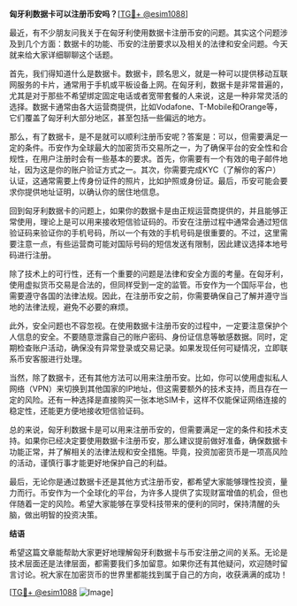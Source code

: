**匈牙利数据卡可以注册币安吗？**[[TG💪+ @esim1088](https://t.me/s/esim1088)]

最近，有不少朋友问我关于在匈牙利使用数据卡注册币安的问题。其实这个问题涉及到几个方面：数据卡的功能、币安的注册要求以及相关的法律和安全问题。今天就来给大家详细聊聊这个话题。

首先，我们得知道什么是数据卡。数据卡，顾名思义，就是一种可以提供移动互联网服务的卡片，通常用于手机或平板设备上网。在匈牙利，数据卡是非常普遍的，尤其是对于那些不希望绑定固定电话或者宽带套餐的人来说，这是一种非常灵活的选择。数据卡通常由各大运营商提供，比如Vodafone、T-Mobile和Orange等，它们覆盖了匈牙利大部分地区，甚至包括一些偏远的地方。

那么，有了数据卡，是不是就可以顺利注册币安呢？答案是：可以，但需要满足一定的条件。币安作为全球最大的加密货币交易所之一，为了确保平台的安全性和合规性，在用户注册时会有一些基本的要求。首先，你需要有一个有效的电子邮件地址，因为这是你的账户验证方式之一。其次，你需要完成KYC（了解你的客户）认证，这通常需要上传身份证件的照片，比如护照或身份证。最后，币安可能会要求你提供地址证明，以确认你的居住地信息。

回到匈牙利数据卡的问题上，如果你的数据卡是由正规运营商提供的，并且能够正常使用，理论上是可以用来接收短信验证码的。币安在注册过程中通常会通过短信验证码来验证你的手机号码，所以一个有效的手机号码是很重要的。不过，这里需要注意一点，有些运营商可能对国际号码的短信发送有限制，因此建议选择本地号码进行注册。

除了技术上的可行性，还有一个重要的问题是法律和安全方面的考量。在匈牙利，使用虚拟货币交易是合法的，但同样受到一定的监管。币安作为一个国际平台，也需要遵守各国的法律法规。因此，在注册币安之前，你需要确保自己了解并遵守当地的法律法规，避免不必要的麻烦。

此外，安全问题也不容忽视。在使用数据卡注册币安的过程中，一定要注意保护个人信息的安全。不要随意泄露自己的账户密码、身份证信息等敏感数据。同时，定期检查账户活动，确保没有异常登录或交易记录。如果发现任何可疑情况，立即联系币安客服进行处理。

当然，除了数据卡，还有其他方法可以用来注册币安。比如，你可以使用虚拟私人网络（VPN）来切换到其他国家的IP地址，但这需要额外的技术支持，而且存在一定的风险。还有一种选择是直接购买一张本地SIM卡，这样不仅能保证网络连接的稳定性，还能更方便地接收短信验证码。

总的来说，匈牙利数据卡是可以用来注册币安的，但需要满足一定的条件和技术支持。如果你已经决定要使用数据卡注册币安，那么建议提前做好准备，确保数据卡功能正常，并了解相关的法律法规和安全措施。毕竟，投资加密货币是一项高风险的活动，谨慎行事才能更好地保护自己的利益。

最后，无论你是通过数据卡还是其他方式注册币安，都希望大家能够理性投资，量力而行。币安作为一个全球化的平台，为许多人提供了实现财富增值的机会，但也伴随着一定的风险。希望大家能够在享受科技带来的便利的同时，保持清醒的头脑，做出明智的投资决策。

**结语**

希望这篇文章能帮助大家更好地理解匈牙利数据卡与币安注册之间的关系。无论是技术层面还是法律层面，都需要我们多加留意。如果你还有其他疑问，欢迎随时留言讨论。祝大家在加密货币的世界里都能找到属于自己的方向，收获满满的成功！

[[TG💪+ @esim1088](https://t.me/s/esim1088) ![Image](https://i.postimg.cc/4NQfJmqS/Snipaste-2025-05-13-00-14-12.png)]